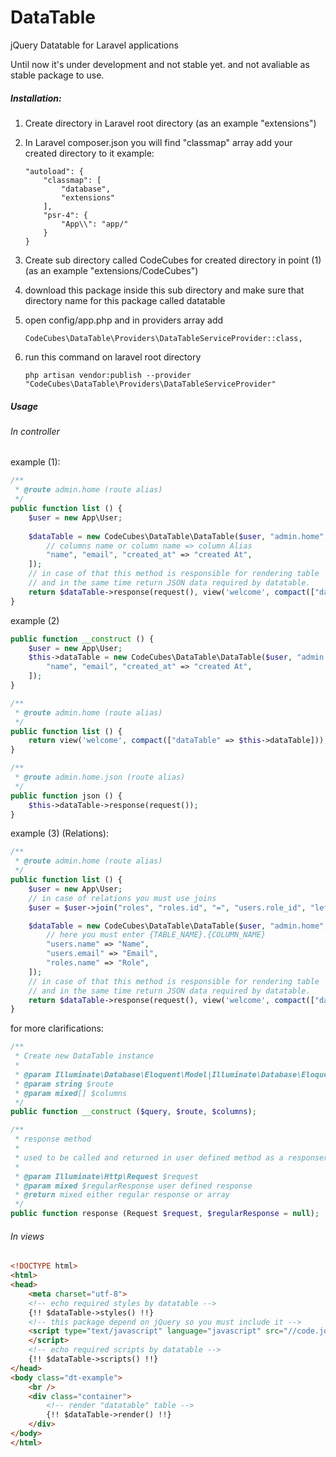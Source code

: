 # DataTable
jQuery Datatable for Laravel applications

Until now it's under development and not stable yet. and not avaliable as stable package to use.

##### Installation:
1. Create directory in Laravel root directory (as an example "extensions")
2. In Laravel composer.json you will find "classmap" array add your created directory to it example:

    ```
    "autoload": {
        "classmap": [
            "database",
            "extensions"
        ],
        "psr-4": {
            "App\\": "app/"
        }
    }
    ```
3. Create sub directory called CodeCubes for created directory in point (1) (as an example "extensions/CodeCubes")
4. download this package inside this sub directory and make sure that directory name for this package called datatable
5. open config/app.php and in providers array add 

    ```
    CodeCubes\DataTable\Providers\DataTableServiceProvider::class,
    ```
6. run this command on laravel root directory

    ```
    php artisan vendor:publish --provider "CodeCubes\DataTable\Providers\DataTableServiceProvider"
    ```
    
##### Usage

###### In controller

example (1):
```php
/**
 * @route admin.home (route alias)
 */
public function list () {
    $user = new App\User;
    
    $dataTable = new CodeCubes\DataTable\DataTable($user, "admin.home", [
        // columns name or column name => column Alias
        "name", "email", "created_at" => "created At", 
    ]);
    // in case of that this method is responsible for rendering table
    // and in the same time return JSON data required by datatable.
    return $dataTable->response(request(), view('welcome', compact(["dataTable"])));
}
```

example (2)
```php
public function __construct () {
    $user = new App\User;
	$this->dataTable = new CodeCubes\DataTable\DataTable($user, "admin.home.json", [
        "name", "email", "created_at" => "created At",
	]);
}

/**
 * @route admin.home (route alias)
 */
public function list () {
	return view('welcome', compact(["dataTable" => $this->dataTable]));
}

/**
 * @route admin.home.json (route alias)
 */
public function json () {
    $this->dataTable->response(request());
}
```
example (3) (Relations):
```php
/**
 * @route admin.home (route alias)
 */
public function list () {
    $user = new App\User;
    // in case of relations you must use joins
    $user = $user->join("roles", "roles.id", "=", "users.role_id", "left");

	$dataTable = new CodeCubes\DataTable\DataTable($user, "admin.home", [
	    // here you must enter {TABLE_NAME}.{COLUMN_NAME}
		"users.name" => "Name",
		"users.email" => "Email",
		"roles.name" => "Role",
    ]);
    // in case of that this method is responsible for rendering table
    // and in the same time return JSON data required by datatable.
    return $dataTable->response(request(), view('welcome', compact(["dataTable"])));
}
```

for more clarifications:
```php
/**
 * Create new DataTable instance
 *
 * @param Illuminate\Database\Eloquent\Model|Illuminate\Database\Eloquent\Builder $query
 * @param string $route
 * @param mixed[] $columns
 */
public function __construct ($query, $route, $columns);

/**
 * response method
 *
 * used to be called and returned in user defined method as a responser
 *
 * @param Illuminate\Http\Request $request
 * @param mixed $regularResponse user defined response
 * @return mixed either regular response or array
 */
public function response (Request $request, $regularResponse = null);
```

###### In views
```html
<!DOCTYPE html>
<html>
<head>
    <meta charset="utf-8">
    <!-- echo required styles by datatable -->
    {!! $dataTable->styles() !!}
    <!-- this package depend on jQuery so you must include it -->
    <script type="text/javascript" language="javascript" src="//code.jquery.com/jquery-1.12.4.js">
    </script>
    <!-- echo required scripts by datatable -->
    {!! $dataTable->scripts() !!}
</head>
<body class="dt-example">
    <br />
    <div class="container">
        <!-- render "datatable" table -->
        {!! $dataTable->render() !!}
    </div>
</body>
</html>
```